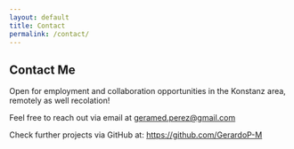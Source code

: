```yaml
---
layout: default
title: Contact
permalink: /contact/
---
```

## Contact Me
Open for employment and collaboration opportunities in the Konstanz area, remotely as well recolation!

Feel free to reach out via email at geramed.perez@gmail.com

Check further projects via GitHub at: https://github.com/GerardoP-M
